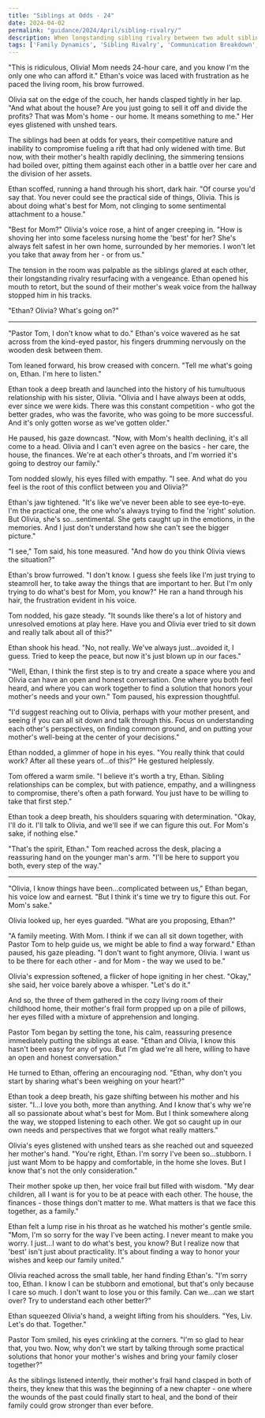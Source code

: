 ```yaml
---
title: "Siblings at Odds - 24"
date: 2024-04-02
permalink: "guidance/2024/April/sibling-rivalry/"
description: When longstanding sibling rivalry between two adult siblings comes to a head, they seek guidance from Pastor Tom Rhodes to help them repair their strained relationship and find a way to reconcile their differences.
tags: ['Family Dynamics', 'Sibling Rivalry', 'Communication Breakdown', 'Pastoral Guidance', 'Conflict Resolution']
---
```

"This is ridiculous, Olivia! Mom needs 24-hour care, and you know I'm the only one who can afford it." Ethan's voice was laced with frustration as he paced the living room, his brow furrowed.

Olivia sat on the edge of the couch, her hands clasped tightly in her lap. "And what about the house? Are you just going to sell it off and divide the profits? That was Mom's home - our home. It means something to me." Her eyes glistened with unshed tears.

The siblings had been at odds for years, their competitive nature and inability to compromise fueling a rift that had only widened with time. But now, with their mother's health rapidly declining, the simmering tensions had boiled over, pitting them against each other in a battle over her care and the division of her assets.

Ethan scoffed, running a hand through his short, dark hair. "Of course you'd say that. You never could see the practical side of things, Olivia. This is about doing what's best for Mom, not clinging to some sentimental attachment to a house."

"Best for Mom?" Olivia's voice rose, a hint of anger creeping in. "How is shoving her into some faceless nursing home the 'best' for her? She's always felt safest in her own home, surrounded by her memories. I won't let you take that away from her - or from us."

The tension in the room was palpable as the siblings glared at each other, their longstanding rivalry resurfacing with a vengeance. Ethan opened his mouth to retort, but the sound of their mother's weak voice from the hallway stopped him in his tracks.

"Ethan? Olivia? What's going on?"

***

"Pastor Tom, I don't know what to do." Ethan's voice wavered as he sat across from the kind-eyed pastor, his fingers drumming nervously on the wooden desk between them.

Tom leaned forward, his brow creased with concern. "Tell me what's going on, Ethan. I'm here to listen."

Ethan took a deep breath and launched into the history of his tumultuous relationship with his sister, Olivia. "Olivia and I have always been at odds, ever since we were kids. There was this constant competition - who got the better grades, who was the favorite, who was going to be more successful. And it's only gotten worse as we've gotten older."

He paused, his gaze downcast. "Now, with Mom's health declining, it's all come to a head. Olivia and I can't even agree on the basics - her care, the house, the finances. We're at each other's throats, and I'm worried it's going to destroy our family."

Tom nodded slowly, his eyes filled with empathy. "I see. And what do you feel is the root of this conflict between you and Olivia?"

Ethan's jaw tightened. "It's like we've never been able to see eye-to-eye. I'm the practical one, the one who's always trying to find the 'right' solution. But Olivia, she's so...sentimental. She gets caught up in the emotions, in the memories. And I just don't understand how she can't see the bigger picture."

"I see," Tom said, his tone measured. "And how do you think Olivia views the situation?"

Ethan's brow furrowed. "I don't know. I guess she feels like I'm just trying to steamroll her, to take away the things that are important to her. But I'm only trying to do what's best for Mom, you know?" He ran a hand through his hair, the frustration evident in his voice.

Tom nodded, his gaze steady. "It sounds like there's a lot of history and unresolved emotions at play here. Have you and Olivia ever tried to sit down and really talk about all of this?"

Ethan shook his head. "No, not really. We've always just...avoided it, I guess. Tried to keep the peace, but now it's just blown up in our faces."

"Well, Ethan, I think the first step is to try and create a space where you and Olivia can have an open and honest conversation. One where you both feel heard, and where you can work together to find a solution that honors your mother's needs and your own." Tom paused, his expression thoughtful.

"I'd suggest reaching out to Olivia, perhaps with your mother present, and seeing if you can all sit down and talk through this. Focus on understanding each other's perspectives, on finding common ground, and on putting your mother's well-being at the center of your decisions."

Ethan nodded, a glimmer of hope in his eyes. "You really think that could work? After all these years of...of this?" He gestured helplessly.

Tom offered a warm smile. "I believe it's worth a try, Ethan. Sibling relationships can be complex, but with patience, empathy, and a willingness to compromise, there's often a path forward. You just have to be willing to take that first step."

Ethan took a deep breath, his shoulders squaring with determination. "Okay, I'll do it. I'll talk to Olivia, and we'll see if we can figure this out. For Mom's sake, if nothing else."

"That's the spirit, Ethan." Tom reached across the desk, placing a reassuring hand on the younger man's arm. "I'll be here to support you both, every step of the way."

***

"Olivia, I know things have been...complicated between us," Ethan began, his voice low and earnest. "But I think it's time we try to figure this out. For Mom's sake."

Olivia looked up, her eyes guarded. "What are you proposing, Ethan?"

"A family meeting. With Mom. I think if we can all sit down together, with Pastor Tom to help guide us, we might be able to find a way forward." Ethan paused, his gaze pleading. "I don't want to fight anymore, Olivia. I want us to be there for each other - and for Mom - the way we used to be."

Olivia's expression softened, a flicker of hope igniting in her chest. "Okay," she said, her voice barely above a whisper. "Let's do it."

And so, the three of them gathered in the cozy living room of their childhood home, their mother's frail form propped up on a pile of pillows, her eyes filled with a mixture of apprehension and longing.

Pastor Tom began by setting the tone, his calm, reassuring presence immediately putting the siblings at ease. "Ethan and Olivia, I know this hasn't been easy for any of you. But I'm glad we're all here, willing to have an open and honest conversation."

He turned to Ethan, offering an encouraging nod. "Ethan, why don't you start by sharing what's been weighing on your heart?"

Ethan took a deep breath, his gaze shifting between his mother and his sister. "I...I love you both, more than anything. And I know that's why we're all so passionate about what's best for Mom. But I think somewhere along the way, we stopped listening to each other. We got so caught up in our own needs and perspectives that we forgot what really matters."

Olivia's eyes glistened with unshed tears as she reached out and squeezed her mother's hand. "You're right, Ethan. I'm sorry I've been so...stubborn. I just want Mom to be happy and comfortable, in the home she loves. But I know that's not the only consideration."

Their mother spoke up then, her voice frail but filled with wisdom. "My dear children, all I want is for you to be at peace with each other. The house, the finances - those things don't matter to me. What matters is that we face this together, as a family."

Ethan felt a lump rise in his throat as he watched his mother's gentle smile. "Mom, I'm so sorry for the way I've been acting. I never meant to make you worry. I just...I want to do what's best, you know? But I realize now that 'best' isn't just about practicality. It's about finding a way to honor your wishes and keep our family united."

Olivia reached across the small table, her hand finding Ethan's. "I'm sorry too, Ethan. I know I can be stubborn and emotional, but that's only because I care so much. I don't want to lose you or this family. Can we...can we start over? Try to understand each other better?"

Ethan squeezed Olivia's hand, a weight lifting from his shoulders. "Yes, Liv. Let's do that. Together."

Pastor Tom smiled, his eyes crinkling at the corners. "I'm so glad to hear that, you two. Now, why don't we start by talking through some practical solutions that honor your mother's wishes and bring your family closer together?"

As the siblings listened intently, their mother's frail hand clasped in both of theirs, they knew that this was the beginning of a new chapter - one where the wounds of the past could finally start to heal, and the bond of their family could grow stronger than ever before.

